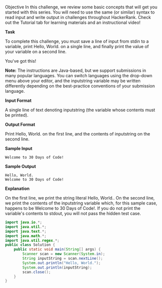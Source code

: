 Objective
In this challenge, we review some basic concepts that will get you started with this series. You will need to use the same (or similar) syntax to read input and write output in challenges throughout HackerRank. Check out the Tutorial tab for learning materials and an instructional video!

**Task**

To complete this challenge, you must save a line of input from stdin to a variable, print Hello, World. on a single line, and finally print the value of your variable on a second line.

You've got this!

**Note:** The instructions are Java-based, but we support submissions in many popular languages. You can switch languages using the drop-down menu above your editor, and the inputstring variable may be written differently depending on the best-practice conventions of your submission language.

**Input Format**

A single line of text denoting inputstring (the variable whose contents must be printed).

**Output Format**

Print Hello, World. on the first line, and the contents of inputstring on the second line.

**Sample Input**
```
Welcome to 30 Days of Code!
```
**Sample Output**
```
Hello, World. 
Welcome to 30 Days of Code!
```
**Explanation**

On the first line, we print the string literal Hello, World.. On the second line, we print the contents of the inputstring variable which, for this sample case, happens to be Welcome to 30 Days of Code!. If you do not print the variable's contents to stdout, you will not pass the hidden test case.

```java
import java.io.*;
import java.util.*;
import java.text.*;
import java.math.*;
import java.util.regex.*;
public class Solution {
    public static void main(String[] args) {
        Scanner scan = new Scanner(System.in); 
        String inputString = scan.nextLine(); 
        System.out.println("Hello, World.");
        System.out.println(inputString);
        scan.close();  
    }
}
```
